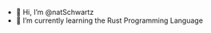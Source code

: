 - 👋 Hi, I’m @natSchwartz
- 🌱 I’m currently learning the Rust Programming Language

<!---
natSchwartz/natSchwartz is a ✨ special ✨ repository because its `README.md` (this file) appears on your GitHub profile.
You can click the Preview link to take a look at your changes.
--->
